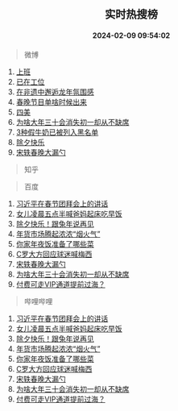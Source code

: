 <div align="center"><h2>实时热搜榜</h2><h4>2024-02-09 09:54:02</h4></div>

> 微博  

1. [上班](https://s.weibo.com/weibo?q=%E4%B8%8A%E7%8F%AD&t=31&band_rank=1&Refer=top)<br />
2. [已在工位](https://s.weibo.com/weibo?q=%E5%B7%B2%E5%9C%A8%E5%B7%A5%E4%BD%8D&t=31&band_rank=2&Refer=top)<br />
3. [在非遗中邂逅龙年氛围感](https://s.weibo.com/weibo?q=%23%E5%9C%A8%E9%9D%9E%E9%81%97%E4%B8%AD%E9%82%82%E9%80%85%E9%BE%99%E5%B9%B4%E6%B0%9B%E5%9B%B4%E6%84%9F%23&t=31&band_rank=3&Refer=top)<br />
4. [春晚节目单啥时候出来](https://s.weibo.com/weibo?q=%E6%98%A5%E6%99%9A%E8%8A%82%E7%9B%AE%E5%8D%95%E5%95%A5%E6%97%B6%E5%80%99%E5%87%BA%E6%9D%A5&t=31&band_rank=4&Refer=top)<br />
5. [四美](https://s.weibo.com/weibo?q=%E5%9B%9B%E7%BE%8E&t=31&band_rank=5&Refer=top)<br />
6. [为啥大年三十会消失初一却从不缺席](https://s.weibo.com/weibo?q=%23%E4%B8%BA%E5%95%A5%E5%A4%A7%E5%B9%B4%E4%B8%89%E5%8D%81%E4%BC%9A%E6%B6%88%E5%A4%B1%E5%88%9D%E4%B8%80%E5%8D%B4%E4%BB%8E%E4%B8%8D%E7%BC%BA%E5%B8%AD%23&t=31&band_rank=6&Refer=top)<br />
7. [3种假牛奶已被列入黑名单](https://s.weibo.com/weibo?q=%233%E7%A7%8D%E5%81%87%E7%89%9B%E5%A5%B6%E5%B7%B2%E8%A2%AB%E5%88%97%E5%85%A5%E9%BB%91%E5%90%8D%E5%8D%95%23&t=31&band_rank=7&Refer=top)<br />
8. [除夕快乐](https://s.weibo.com/weibo?q=%23%E9%99%A4%E5%A4%95%E5%BF%AB%E4%B9%90%23&t=31&band_rank=8&Refer=top)<br />
9. [宋轶春晚大漏勺](https://s.weibo.com/weibo?q=%23%E5%AE%8B%E8%BD%B6%E6%98%A5%E6%99%9A%E5%A4%A7%E6%BC%8F%E5%8B%BA%23&t=31&band_rank=9&Refer=top)<br />

> 知乎  


> 百度  

1. [习近平在春节团拜会上的讲话](https://www.baidu.com/s?wd=%E4%B9%A0%E8%BF%91%E5%B9%B3%E5%9C%A8%E6%98%A5%E8%8A%82%E5%9B%A2%E6%8B%9C%E4%BC%9A%E4%B8%8A%E7%9A%84%E8%AE%B2%E8%AF%9D&sa=fyb_news&rsv_dl=fyb_news)<br />
2. [女儿凌晨五点半喊爸妈起床吃早饭](https://www.baidu.com/s?wd=%E5%A5%B3%E5%84%BF%E5%87%8C%E6%99%A8%E4%BA%94%E7%82%B9%E5%8D%8A%E5%96%8A%E7%88%B8%E5%A6%88%E8%B5%B7%E5%BA%8A%E5%90%83%E6%97%A9%E9%A5%AD&sa=fyb_news&rsv_dl=fyb_news)<br />
3. [除夕快乐！跟兔年说再见](https://www.baidu.com/s?wd=%E9%99%A4%E5%A4%95%E5%BF%AB%E4%B9%90%EF%BC%81%E8%B7%9F%E5%85%94%E5%B9%B4%E8%AF%B4%E5%86%8D%E8%A7%81&sa=fyb_news&rsv_dl=fyb_news)<br />
4. [年货市场腾起浓浓“烟火气”](https://www.baidu.com/s?wd=%E5%B9%B4%E8%B4%A7%E5%B8%82%E5%9C%BA%E8%85%BE%E8%B5%B7%E6%B5%93%E6%B5%93%E2%80%9C%E7%83%9F%E7%81%AB%E6%B0%94%E2%80%9D&sa=fyb_news&rsv_dl=fyb_news)<br />
5. [你家年夜饭准备了哪些菜](https://www.baidu.com/s?wd=%E4%BD%A0%E5%AE%B6%E5%B9%B4%E5%A4%9C%E9%A5%AD%E5%87%86%E5%A4%87%E4%BA%86%E5%93%AA%E4%BA%9B%E8%8F%9C&sa=fyb_news&rsv_dl=fyb_news)<br />
6. [C罗大方回应球迷喊梅西](https://www.baidu.com/s?wd=C%E7%BD%97%E5%A4%A7%E6%96%B9%E5%9B%9E%E5%BA%94%E7%90%83%E8%BF%B7%E5%96%8A%E6%A2%85%E8%A5%BF&sa=fyb_news&rsv_dl=fyb_news)<br />
7. [宋轶春晚大漏勺](https://www.baidu.com/s?wd=%E5%AE%8B%E8%BD%B6%E6%98%A5%E6%99%9A%E5%A4%A7%E6%BC%8F%E5%8B%BA&sa=fyb_news&rsv_dl=fyb_news)<br />
8. [为啥大年三十会消失初一却从不缺席](https://www.baidu.com/s?wd=%E4%B8%BA%E5%95%A5%E5%A4%A7%E5%B9%B4%E4%B8%89%E5%8D%81%E4%BC%9A%E6%B6%88%E5%A4%B1%E5%88%9D%E4%B8%80%E5%8D%B4%E4%BB%8E%E4%B8%8D%E7%BC%BA%E5%B8%AD&sa=fyb_news&rsv_dl=fyb_news)<br />
9. [付费可走VIP通道提前过海？](https://www.baidu.com/s?wd=%E4%BB%98%E8%B4%B9%E5%8F%AF%E8%B5%B0VIP%E9%80%9A%E9%81%93%E6%8F%90%E5%89%8D%E8%BF%87%E6%B5%B7%EF%BC%9F&sa=fyb_news&rsv_dl=fyb_news)<br />

> 哔哩哔哩  

1. [习近平在春节团拜会上的讲话](https://www.baidu.com/s?wd=%E4%B9%A0%E8%BF%91%E5%B9%B3%E5%9C%A8%E6%98%A5%E8%8A%82%E5%9B%A2%E6%8B%9C%E4%BC%9A%E4%B8%8A%E7%9A%84%E8%AE%B2%E8%AF%9D&sa=fyb_news&rsv_dl=fyb_news)<br />
2. [女儿凌晨五点半喊爸妈起床吃早饭](https://www.baidu.com/s?wd=%E5%A5%B3%E5%84%BF%E5%87%8C%E6%99%A8%E4%BA%94%E7%82%B9%E5%8D%8A%E5%96%8A%E7%88%B8%E5%A6%88%E8%B5%B7%E5%BA%8A%E5%90%83%E6%97%A9%E9%A5%AD&sa=fyb_news&rsv_dl=fyb_news)<br />
3. [除夕快乐！跟兔年说再见](https://www.baidu.com/s?wd=%E9%99%A4%E5%A4%95%E5%BF%AB%E4%B9%90%EF%BC%81%E8%B7%9F%E5%85%94%E5%B9%B4%E8%AF%B4%E5%86%8D%E8%A7%81&sa=fyb_news&rsv_dl=fyb_news)<br />
4. [年货市场腾起浓浓“烟火气”](https://www.baidu.com/s?wd=%E5%B9%B4%E8%B4%A7%E5%B8%82%E5%9C%BA%E8%85%BE%E8%B5%B7%E6%B5%93%E6%B5%93%E2%80%9C%E7%83%9F%E7%81%AB%E6%B0%94%E2%80%9D&sa=fyb_news&rsv_dl=fyb_news)<br />
5. [你家年夜饭准备了哪些菜](https://www.baidu.com/s?wd=%E4%BD%A0%E5%AE%B6%E5%B9%B4%E5%A4%9C%E9%A5%AD%E5%87%86%E5%A4%87%E4%BA%86%E5%93%AA%E4%BA%9B%E8%8F%9C&sa=fyb_news&rsv_dl=fyb_news)<br />
6. [C罗大方回应球迷喊梅西](https://www.baidu.com/s?wd=C%E7%BD%97%E5%A4%A7%E6%96%B9%E5%9B%9E%E5%BA%94%E7%90%83%E8%BF%B7%E5%96%8A%E6%A2%85%E8%A5%BF&sa=fyb_news&rsv_dl=fyb_news)<br />
7. [宋轶春晚大漏勺](https://www.baidu.com/s?wd=%E5%AE%8B%E8%BD%B6%E6%98%A5%E6%99%9A%E5%A4%A7%E6%BC%8F%E5%8B%BA&sa=fyb_news&rsv_dl=fyb_news)<br />
8. [为啥大年三十会消失初一却从不缺席](https://www.baidu.com/s?wd=%E4%B8%BA%E5%95%A5%E5%A4%A7%E5%B9%B4%E4%B8%89%E5%8D%81%E4%BC%9A%E6%B6%88%E5%A4%B1%E5%88%9D%E4%B8%80%E5%8D%B4%E4%BB%8E%E4%B8%8D%E7%BC%BA%E5%B8%AD&sa=fyb_news&rsv_dl=fyb_news)<br />
9. [付费可走VIP通道提前过海？](https://www.baidu.com/s?wd=%E4%BB%98%E8%B4%B9%E5%8F%AF%E8%B5%B0VIP%E9%80%9A%E9%81%93%E6%8F%90%E5%89%8D%E8%BF%87%E6%B5%B7%EF%BC%9F&sa=fyb_news&rsv_dl=fyb_news)<br />
